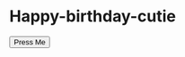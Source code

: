 # Happy-birthday-cutie
 <!DOCTYPE html>
<html lang="en">
<head>
    <meta charset="UTF-8">
    <meta name="viewport" content="width=device-width, initial-scale=1.0">
    <title>Happy Birthday Cutie Pie!</title>
    <link rel="stylesheet" href="styles.css">
    <link rel="stylesheet" href="https://cdnjs.cloudflare.com/ajax/libs/animate.css/4.1.1/animate.min.css"/>
</head>
<body>
    <div id="initial-button" class="initial-container">
        <button onclick="startCelebration()">Press Me</button>
    </div>
    <div id="main-content" class="container" style="display: none;">
        <h1 id="birthday-text" class="animate__animated">Happy Birthday Cutie Pie 💐</h1>
        <p id="typewriter" class="message"></p>
        <button onclick="triggerFireworks()">More Fireworks!</button>
    </div>
    <canvas id="gift-canvas"></canvas>
    <audio id="background-music">
        <source src="music.mp3" type="audio/mpeg">
        Your browser does not support the audio element.
    </audio>
    <script src="https://cdn.jsdelivr.net/npm/canvas-confetti@1.5.1/dist/confetti.browser.min.js"></script>
    <script src="script.js"></script>
</body>
</html>       
